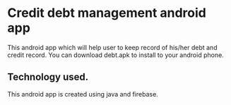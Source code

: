 # Credit debt management android app

This android app which will help user to keep record of his/her debt and credit record.
You can download debt.apk to install to your android phone.

## Technology used.
This android app is created using java and firebase.
